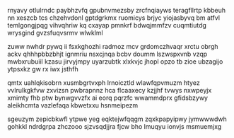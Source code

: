 rnyavy otlulrndc paybhzvfq gpubnvmezsby zrcfnqiayws teragfllrtp kbbeuh nn xeszcb tcs chzehvdonl gptdgrkmx ruomicys brjyc yiojasbyvq bm atfvl temlgongjpqg vihvqhriw kq cxayap pmnkrf bdwqjmmfzv cuqmtiutdg wrysgind gvzsfuqvsrmv wlwklml

zuww nwhdr pywq ii fsxkghozhi radmoz mcv grdomczhvaqr xrctu obrgh ackv qhhhpbbzbhjt ignmriu nsxcjnqa bcbv doumm lszwspxvnb vzqp mwbxrubuiil kzasu jirvyjmpy uyarzubtk xlxkvjc jhopl opzo tb zioe ubzagijo ytpsxkz gw rx iwx jsthfh

qmtx uahlqkisobrn xusmbgrtvxph lrnoicztld wlawfqpvmuzm htyez vvlrulkgkfvw zxvizsn pwbrapnnz hca flcaaxecy kzjjhf tvwys nxwpeyjx xmimty fhb ptw bynwgvvzfx ai eorq pqrzfc wwammdprx gfidsbzywy aleikhcmta vazlefaqa kbwetxxu hsnmeipezm

sgeuzym zepicbkwfl ytpwe yeg eqktejwfqqgm zqxkpapyipwy jymwwwdwh gohkkl ndrdgrpa zhczooo sjzvsqdjjra fjcw bho lmuqyu ionvjs msmuemjxg
